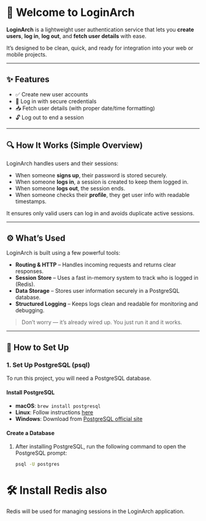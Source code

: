 # 🚀 Welcome to LoginArch

**LoginArch** is a lightweight user authentication service that lets you **create users**, **log in**, **log out**, and **fetch user details** with ease.

It’s designed to be clean, quick, and ready for integration into your web or mobile projects.

---

## ✨ Features

- ✅ Create new user accounts
- 🔐 Log in with secure credentials
- 📥 Fetch user details (with proper date/time formatting)
- 🔓 Log out to end a session

---

## 🔍 How It Works (Simple Overview)

LoginArch handles users and their sessions:

- When someone **signs up**, their password is stored securely.
- When someone **logs in**, a session is created to keep them logged in.
- When someone **logs out**, the session ends.
- When someone checks their **profile**, they get user info with readable timestamps.

It ensures only valid users can log in and avoids duplicate active sessions.

---

## ⚙️ What’s Used

LoginArch is built using a few powerful tools:

- **Routing & HTTP** – Handles incoming requests and returns clear responses.
- **Session Store** – Uses a fast in-memory system to track who is logged in (Redis).
- **Data Storage** – Stores user information securely in a PostgreSQL database.
- **Structured Logging** – Keeps logs clean and readable for monitoring and debugging.

> Don’t worry — it’s already wired up. You just run it and it works.

---

## 🚦 How to Set Up

### 1. Set Up PostgreSQL (psql)

To run this project, you will need a PostgreSQL database.

#### Install PostgreSQL

- **macOS**: `brew install postgresql`
- **Linux**: Follow instructions [here](https://www.postgresql.org/download/linux/)
- **Windows**: Download from [PostgreSQL official site](https://www.postgresql.org/download/windows/)

#### Create a Database

1. After installing PostgreSQL, run the following command to open the PostgreSQL prompt:
   ```bash
   psql -U postgres

# 🛠 Install Redis also

Redis will be used for managing sessions in the LoginArch application.




